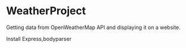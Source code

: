 # WeatherProject
Getting data from OpenWeatherMap API and displaying it on a website.

Install Express,bodyparser
